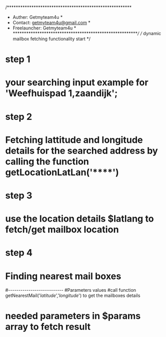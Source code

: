 /********************************************************
*	Auther: Getmyteam4u				*
*	Contact: getmyteam4u@gmail.com			*
*	Freelauncher: Getmyteam4u			*
*********************************************************/
/* dynamic mailbox fetching functionality start */
# step 1
# your searching input example for 'Weefhuispad 1,zaandijk';

# step 2
# Fetching lattitude and longitude details for the searched address by calling the function getLocationLatLan('****')

# step 3
# use the location details $latlang to fetch/get mailbox location

# step 4
# Finding nearest mail boxes 
#---------------------------
#Parameters values 
#call function getNearestMail('*latitude*','*longitude*') to get the mailboxes details
# needed parameters in $params array to fetch result